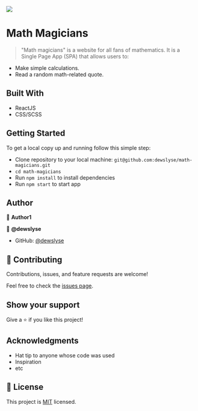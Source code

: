![](https://img.shields.io/badge/Microverse-blueviolet)

# Math Magicians

> "Math magicians" is a website for all fans of mathematics. It is a Single Page App (SPA) that allows users to:
- Make simple calculations.
- Read a random math-related quote.


## Built With

- ReactJS
- CSS/SCSS


<!-- ## Live site 🚀

🔗 [Live Site Link]() -->


## Getting Started

To get a local copy up and running follow this simple step:

- Clone repository to your local machine: `git@github.com:dewslyse/math-magicians.git`
- `cd math-magicians`
- Run `npm install` to install dependencies
- Run `npm start` to start app



## Author

👤 **Author1**

👤 **@dewslyse**

- GitHub: [@dewslyse](https://github.com/dewslyse)

## 🤝 Contributing

Contributions, issues, and feature requests are welcome!

Feel free to check the [issues page](../../issues/).

## Show your support

Give a ⭐️ if you like this project!

## Acknowledgments

- Hat tip to anyone whose code was used
- Inspiration
- etc

## 📝 License

This project is [MIT](./LICENSE) licensed.
